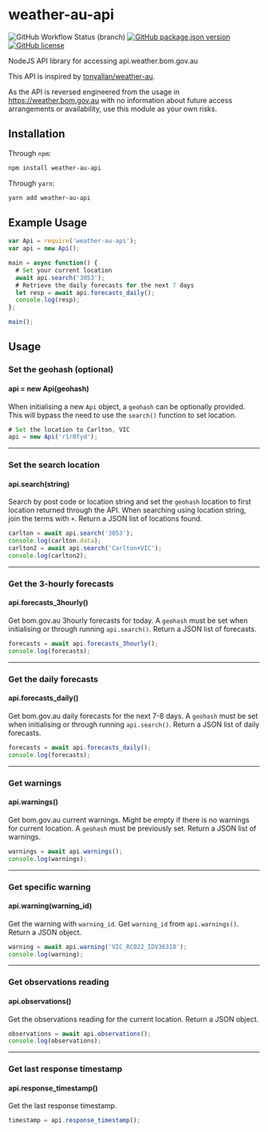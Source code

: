 # weather-au-api

![GitHub Workflow Status (branch)](https://img.shields.io/github/workflow/status/nqngo/weather-au-api/CI%20test/main?label=ci)
[![GitHub package.json version](https://img.shields.io/github/package-json/v/nqngo/weather-au-api)](https://github.com/nqngo/weather-au-api)
[![GitHub license](https://img.shields.io/github/license/nqngo/weather-au-api)](https://github.com/nqngo/weather-au-api/blob/main/LICENSE)

NodeJS API library for accessing api.weather.bom.gov.au

This API is inspired by [tonyallan/weather-au](https://github.com/tonyallan/weather-au).

As the API is reversed engineered from the usage in https://weather.bom.gov.au with no information about future access arrangements or availability, use this module as your own risks.

## Installation

Through `npm`:

```bash
npm install weather-au-api
```

Through `yarn`:

```bash
yarn add weather-au-api
```

## Example Usage

```javascript
var Api = require('weather-au-api');
var api = new Api();

main = async function() {
  # Set your current location
  await api.search('3053');
  # Retrieve the daily forecasts for the next 7 days
  let resp = await api.forecasts_daily();
  console.log(resp);
};

main();
```

## Usage

### Set the geohash (optional)
#### api = new Api(geohash)

When initialising a new `Api` object, a `geohash` can be optionally provided.
This will bypass the need to use the `search()` function to set location.

```javascript
# Set the location to Carlton, VIC
api = new Api('r1r0fyd');
```

------------------------------------
### Set the search location
#### api.search(string)

Search by post code or location string and set the `geohash` location to first location returned through the API.
When searching using location string, join the terms with `+`.
Return a JSON list of locations found.

```javascript
carlton = await api.search('3053');
console.log(carlton.data);
carlton2 = await api.search('Carlton+VIC');
console.log(carlton2);
```

------------------------------------
### Get the 3-hourly forecasts
#### api.forecasts_3hourly()

Get bom.gov.au 3hourly forecasts for today.
A `geohash` must be set when initialising or through running `api.search()`.
Return a JSON list of forecasts.

```javascript
forecasts = await api.forecasts_3hourly();
console.log(forecasts);
```

------------------------------------
### Get the daily forecasts
#### api.forecasts_daily()

Get bom.gov.au daily forecasts for the next 7-8 days.
A `geohash` must be set when initialising or through running `api.search()`.
Return a JSON list of daily forecasts.

```javascript
forecasts = await api.forecasts_daily();
console.log(forecasts);
```

------------------------------------
### Get warnings
#### api.warnings()

Get bom.gov.au current warnings. Might be empty if there is no warnings for current location.
A `geohash` must be previously set.
Return a JSON list of warnings.

```javascript
warnings = await api.warnings();
console.log(warnings);
```

------------------------------------
### Get specific warning
#### api.warning(warning_id)

Get the warning with `warning_id`. Get `warning_id` from `api.warnings()`.
Return a JSON object.

```javascript
warning = await api.warning('VIC_RC022_IDV36310');
console.log(warning);
```

------------------------------------
### Get observations reading
#### api.observations()

Get the observations reading for the current location.
Return a JSON object.

```javascript
observations = await api.observations();
console.log(observations);
```

------------------------------------
### Get last response timestamp
#### api.response_timestamp()

Get the last response timestamp.

```javascript
timestamp = api.response_timestamp();
```
